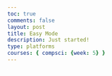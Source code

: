 ```yaml
---
toc: true
comments: false
layout: post
title: Easy Mode
description: Just started!
type: platforms
courses: { compsci: {week: 5} }
---
```


<style>
    .canvas-container {
        display: flex;
    }
    canvas {
        margin: 0;
        border: 1px solid white;
    }
</style>
<div class="canvas-container">
    <canvas id="BackyRoundyCanvas"></canvas>
</div>

<script>
    document.addEventListener('DOMContentLoaded', function () {
        const canvas = document.getElementById("BackyRoundyCanvas");
        const ctx = canvas.getContext('2d');

        const backgroundImg = new Image();
        backgroundImg.src = '{{site.baseurl}}/images/BackgroundWithRoad3.png';

        backgroundImg.onload = function () {
            const WIDTH = 1280;
            const HEIGHT = 750;
            const ASPECT_RATIO = WIDTH / HEIGHT;

            const canvasWidth = window.innerWidth;
            const canvasHeight = canvasWidth / ASPECT_RATIO;

            canvas.width = canvasWidth;
            canvas.height = canvasHeight;
            canvas.style.width = `${canvasWidth}px`;
            canvas.style.height = `${canvasHeight}px`;

            var gameSpeed = 2;

            class Layer {
                constructor(image, speedRatio, initialY) {
                    this.x = 0;
                    this.y = initialY;
                    this.width = WIDTH;
                    this.height = HEIGHT;
                    this.image = image;
                    this.speedRatio = speedRatio;
                    this.speed = gameSpeed * this.speedRatio;
                    this.frame = 0;
                }
                update() {
                    this.x = (this.x - this.speed) % this.width;
                }
                draw() {
                    ctx.drawImage(this.image, this.x, this.y);
                    ctx.drawImage(this.image, this.x + this.width, this.y);
                }
            }

            var backgroundObj = new Layer(backgroundImg, 0.5, 0);

            function background() {
                backgroundObj.update();
                backgroundObj.draw();
                requestAnimationFrame(background);
            }

            background();
        };

        const boxImg = new Image();
        boxImg.src = '{{site.baseurl}}/images/box.png';

        const platformImg = new Image();
        platformImg.src = '{{site.baseurl}}/images/platform.png';

        boxImg.onload = function () {
            platformImg.onload = function () {
                const box = new Box(boxImg);
                const platform = new Platform(platformImg);
                animate(box, platform);
            };
        };

        function animate(box, platform) {
            // Your animation code here
        }
    });
</script>

